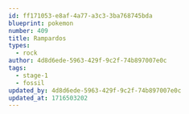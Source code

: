 ```yaml
---
id: ff171053-e8af-4a77-a3c3-3ba768745bda
blueprint: pokemon
number: 409
title: Rampardos
types:
  - rock
author: 4d8d6ede-5963-429f-9c2f-74b897007e0c
tags:
  - stage-1
  - fossil
updated_by: 4d8d6ede-5963-429f-9c2f-74b897007e0c
updated_at: 1716503202
---
```

